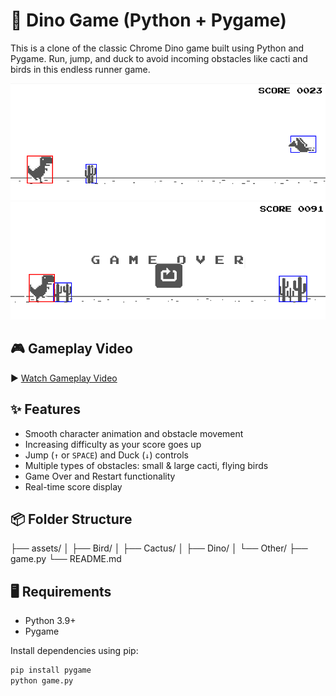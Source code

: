 # 🦖 Dino Game (Python + Pygame)

This is a clone of the classic Chrome Dino game built using Python and Pygame. Run, jump, and duck to avoid incoming obstacles like cacti and birds in this endless runner game.

![Gameplay Screenshot](assets/Other/In_Game_SS.png)
![GameOver Screenshot](assets/Other/Game_Over_SS.png)

## 🎮 Gameplay Video

▶️ [Watch Gameplay Video](https://streamable.com/ru7uig)

## ✨ Features

- Smooth character animation and obstacle movement
- Increasing difficulty as your score goes up
- Jump (`↑` or `SPACE`) and Duck (`↓`) controls
- Multiple types of obstacles: small & large cacti, flying birds
- Game Over and Restart functionality
- Real-time score display

## 📦 Folder Structure

├── assets/
│ ├── Bird/
│ ├── Cactus/
│ ├── Dino/
│ └── Other/
├── game.py
└── README.md

## 🖥️ Requirements

- Python 3.9+
- Pygame

Install dependencies using pip:

```bash
pip install pygame
python game.py

